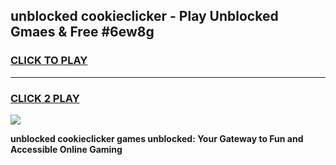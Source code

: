 
## unblocked cookieclicker - Play Unblocked Gmaes & Free #6ew8g
<h3>
<a href="https://news.freeplayer.one?title=unblocked_cookieclicker&ref=26F">CLICK TO PLAY</a></h3>
<hr>

<h3>
<a href="https://news.freeplayer.one?title=unblocked_cookieclicker&ref=26F">CLICK 2 PLAY</a>
  
</h3>

<a href="https://news.freeplayer.one?title=unblocked_cookieclicker&ref=26F/"><img src="https://clearcache.store/games.png"></a>


**unblocked cookieclicker games unblocked: Your Gateway to Fun and Accessible Online Gaming**
